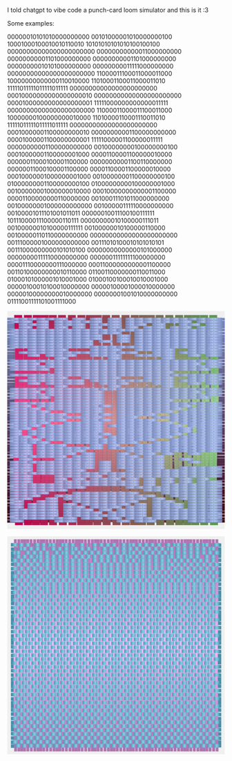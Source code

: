 I told chatgpt to vibe code a punch-card loom simulator and this is it :3

Some examples:

00000010101010000000000
00101000001010000000100
10001000100010010110010
10101010101010100100100
00000000000000000000000
00000000000011000000000
00000000001101000000000
00000000001101000000000
00000000010101000000000
00000000011111000000000
00000000000000000000000
11000011100011000011000
10000000000000110010000
11010001100011000011010
11111011111011111011111
00000000000000000000000
00010000000000000000010
00000000000000000000000
00001000000000000000001
11111000000000000011111
00000000000000000000000
11000011000011100011000
10000000100000000010000
11010000110001110011010
11111011111011111011111
00000000000000000000000
00010000001100000000010
00000000001100000000000
00001000001100000000001
11111000001100000011111
00000000001100000000000
00100000000100000000100
00010000001100000001000
00001100001100000010000
00000011000100001100000
00000000001100110000000
00000011000100001100000
00001100001100000010000
00010000001000000001000
00100000001100000000100
01000000001100000000100
01000000000100000001000
00100000001000000010000
00010000000000001100000
00001100000000110000000
00100011101011000000000
00100000001000000000000
00100000111110000000000
00100001011101001011011
00000010011100100111111
10111000011100000110111
00000000010100000111011
00100000010100000111111
00100000010100000110000
00100000110110000000000
00000000000000000000000
00111000001000000000000
00111010100010101010101
00111000000000101010100
00000000000000101000000
00000000111110000000000
00000011111111100000000
00001110000000111000000
00011000000000001100000
00110100000000010110000
01100110000000110011000
01000101000001010001000
01000100100010010001000
00000100010100010000000
00000100001000010000000
00000100000000010000000
00000001001010000000000
01111001111101001111000

![arecibo.png](img/arecibo.png)

![weave552.png](img/weave552.png)